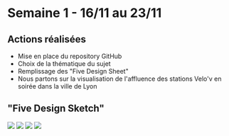 # Semaine 1 - 16/11 au 23/11

## Actions réalisées

* Mise en place du repository GitHub
* Choix de la thématique du sujet
* Remplissage des "Five Design Sheet"
* Nous partons sur la visualisation de l'affluence des stations Velo'v en soirée dans la ville de Lyon

## "Five Design Sketch"

![](https://i.imgur.com/lalPNAD.jpg)
![](https://i.imgur.com/lz6haae.jpg)
![](https://i.imgur.com/ucfv3XG.jpg)
![](https://i.imgur.com/vvqmVMJ.jpg)
